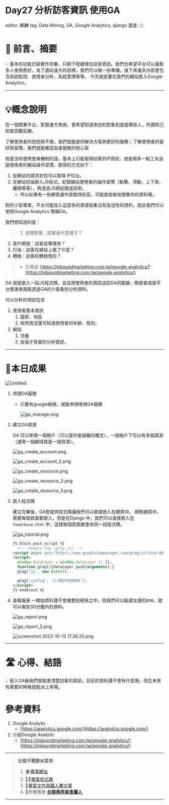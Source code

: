 # Day27 分析訪客資訊 使用GA

editor: 麒麟
tag: Data Mining, GA, Google Analytics, django
進度: 🌕

# 🏁 前言、摘要

<aside>
💡 基本的功能已經實作完畢，只剩下陸續增加店家資訊。我們也希望平台可以讓愈多人使用愈好，為了邁向遠大的目標，我們可以做一些準備。接下來幾天內容會包含系統監控、使用者分析、系統管理等等。
今天就是要在我們的網站嵌入Google Analytics。

</aside>

---

# 💡概念說明

在一個商業平台，對營運方來說，會希望知道來訪的對象到底是哪些人，所謂知己知彼百戰百勝。

了解使用者的抱怨與不便，我們就能提供解決方案與更好的服務；了解使用者的喜好與習慣，我們就能確認自身服務的核心架

若是沒有使用會員機制的話，基本上只能取得訪客的IP資訊，或是用多一點工夫追蹤使用者的網站操作習慣，取得的方式如下：

1. 從網站的請求封包可以取得 IP位址。
2. 在網站前端嵌入JS程式，紀錄網站使用者的操作習慣（點擊、滑動、上下頁、離開等等），再透過JS將紀錄送回來。
    - 所以如果有一些網頁運作效能特別高，可能是偷偷地搜集你的資料喔。

對於小型專案，不太可能投入這麼多的資源收集沒有急迫性的資料，因此我們可以使用Google Analytics 簡稱GA。

我們想知道的是：

> 1. 目標對象：訪客長什麼樣子？
2. 客戶開發：訪客從哪裡來？
3. 行為：訪客在網站上做了什麼？
4. 轉換：訪客的轉換情形？
> 
> - 引用自 [https://inboundmarketing.com.tw/google-analytics/](https://inboundmarketing.com.tw/google-analytics/)

GA 就是嵌入一段JS程式碼，並且將使用者的資訊送回GA伺服器，開發者或是平台營運者就能透過GA的介面看到分析資料。

可以分析的項目包含

1. 使用者基本資訊
    1. 國家、地區
    2. 依照情況還可知道使用者的年齡、性別。
2. 網站
    1. 流量
    2. 各個子頁面的分析資訊、
    

---

# 🌟本日成果

![Untitled](Day27%20%E5%88%86%E6%9E%90%E8%A8%AA%E5%AE%A2%E8%B3%87%E8%A8%8A%20%E4%BD%BF%E7%94%A8GA%207189b7b7367644b7b4e31c499b39e55a/Untitled.png)

1. 申請GA服務
    - 只要有google帳號，就能申請使用GA服務
        
        ![ga_manage.png](Day27%20%E5%88%86%E6%9E%90%E8%A8%AA%E5%AE%A2%E8%B3%87%E8%A8%8A%20%E4%BD%BF%E7%94%A8GA%207189b7b7367644b7b4e31c499b39e55a/ga_manage.png)
        
    
2. 建立GA資源
    
    GA 可以申請一個帳戶（可以當作是組織的概念），一個帳戶下可以有多個資源（通常一個網域就是一個資源）。
    
    ![ga_create_account.png](Day27%20%E5%88%86%E6%9E%90%E8%A8%AA%E5%AE%A2%E8%B3%87%E8%A8%8A%20%E4%BD%BF%E7%94%A8GA%207189b7b7367644b7b4e31c499b39e55a/ga_create_account.png)
    
    ![ga_create_account_2.png](Day27%20%E5%88%86%E6%9E%90%E8%A8%AA%E5%AE%A2%E8%B3%87%E8%A8%8A%20%E4%BD%BF%E7%94%A8GA%207189b7b7367644b7b4e31c499b39e55a/ga_create_account_2.png)
    
    ![ga_create_resource.png](Day27%20%E5%88%86%E6%9E%90%E8%A8%AA%E5%AE%A2%E8%B3%87%E8%A8%8A%20%E4%BD%BF%E7%94%A8GA%207189b7b7367644b7b4e31c499b39e55a/ga_create_resource.png)
    
    ![ga_create_resource_2.png](Day27%20%E5%88%86%E6%9E%90%E8%A8%AA%E5%AE%A2%E8%B3%87%E8%A8%8A%20%E4%BD%BF%E7%94%A8GA%207189b7b7367644b7b4e31c499b39e55a/ga_create_resource_2.png)
    
    ![ga_create_resource_3.png](Day27%20%E5%88%86%E6%9E%90%E8%A8%AA%E5%AE%A2%E8%B3%87%E8%A8%8A%20%E4%BD%BF%E7%94%A8GA%207189b7b7367644b7b4e31c499b39e55a/ga_create_resource_3.png)
    
3. 嵌入程式碼
    
    建立完畢後，GA會提供程式碼讓我們可以直接嵌入在網頁中。
    靜態網頁中，需要每個頁面都嵌入，但是在Django 中，我們可以直接嵌入在 `food/base.html` 中，這樣每個頁面都會有同一段程式碼。
    
    ![ga_tutorial.png](Day27%20%E5%88%86%E6%9E%90%E8%A8%AA%E5%AE%A2%E8%B3%87%E8%A8%8A%20%E4%BD%BF%E7%94%A8GA%207189b7b7367644b7b4e31c499b39e55a/ga_tutorial.png)
    
    ```html
    {% block post_script %}
      <!-- Google tag (gtag.js) -->
    <script async src="https://www.googletagmanager.com/gtag/js?id=G-HDSPGV6H9P"></script>
    <script>
      window.dataLayer = window.dataLayer || [];
      function gtag(){dataLayer.push(arguments);}
      gtag('js', new Date());
    
      gtag('config', 'G-HDSPGV6H9P');
    </script>
    {% endblock %}
    ```
    
4. 查看報表
一開始資料還不會彙整到總表之中，但我們可以點選左邊的`即時`，就可以看到30分鐘內的資料。
    
    ![ga_report.png](Day27%20%E5%88%86%E6%9E%90%E8%A8%AA%E5%AE%A2%E8%B3%87%E8%A8%8A%20%E4%BD%BF%E7%94%A8GA%207189b7b7367644b7b4e31c499b39e55a/ga_report.png)
    
    ![ga_report_2.png](Day27%20%E5%88%86%E6%9E%90%E8%A8%AA%E5%AE%A2%E8%B3%87%E8%A8%8A%20%E4%BD%BF%E7%94%A8GA%207189b7b7367644b7b4e31c499b39e55a/ga_report_2.png)
    
    ![screenshot 2022-10-12 17.26.20.png](Day27%20%E5%88%86%E6%9E%90%E8%A8%AA%E5%AE%A2%E8%B3%87%E8%A8%8A%20%E4%BD%BF%E7%94%A8GA%207189b7b7367644b7b4e31c499b39e55a/screenshot_2022-10-12_17.26.20.png)
    

---

# 🛣️ 心得、結語

<aside>
💡 嵌入GA後我們就能更清楚訪客的資訊，目前的資料還不會有什麼用，但在未來有需要的時候就能派上用場。

</aside>

# 參考資料

1. Google Analytic
    - [https://analytics.google.com/](https://analytics.google.com/)
2. 介紹Google Analytic
    - [https://inboundmarketing.com.tw/google-analytics/](https://inboundmarketing.com.tw/google-analytics/)

---

> **台南不需要米其林**
> 
> 1. 🏠[專案網址](https://tnfood.pythonanywhere.com/food/)
> 2. 🧑‍💻[專案程式碼](https://github.com/yen900611/TNFood_DJ) 
> 3. 📁[專案文件與鐵人賽文章](https://github.com/yen900611/TNFood)
> 4. 👥參賽團隊 ****[台南巷弄美食獵人](https://ithelp.ithome.com.tw/2022ironman/signup/team/256)****

---